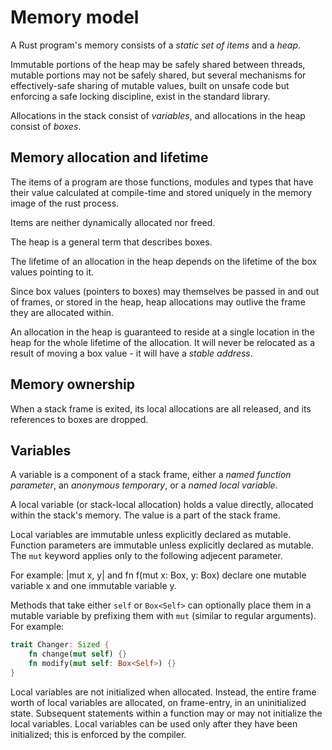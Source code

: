 # Memory model


A Rust program's memory consists of a _static set of items_ and a _heap_.

Immutable portions of the heap may be safely shared between threads, mutable portions may not be safely shared, but several mechanisms for effectively-safe sharing of mutable values, built on unsafe code but enforcing a safe locking discipline, exist in the standard library.

Allocations in the stack consist of _variables_, and allocations in the heap consist of _boxes_.


## Memory allocation and lifetime

The items of a program are those functions, modules and types that have their value calculated at compile-time and stored uniquely in the memory image of the rust process.

Items are neither dynamically allocated nor freed.

The heap is a general term that describes boxes.

The lifetime of an allocation in the heap depends on the lifetime of the box values pointing to it.

Since box values (pointers to boxes) may themselves be passed in and out of frames, or stored in the heap, heap allocations may outlive the frame they are allocated within.

An allocation in the heap is guaranteed to reside at a single location in the heap for the whole lifetime of the allocation. It will never be relocated as a result of moving a box value - it will have a _stable address_.


## Memory ownership

When a stack frame is exited, its local allocations are all released, and its references to boxes are dropped.


## Variables

A variable is a component of a stack frame, either a _named function parameter_, an _anonymous temporary_, or a _named local variable_.

A local variable (or stack-local allocation) holds a value directly, allocated within the stack's memory. The value is a part of the stack frame.

Local variables are immutable unless explicitly declared as mutable. 
Function parameters are immutable unless explicitly declared as mutable.
The `mut` keyword applies only to the following adjecent parameter.

For example: |mut x, y| and fn f(mut x: Box<i32>, y: Box<i32>) declare one mutable variable x and one immutable variable y.

Methods that take either `self` or `Box<Self>` can optionally place them in a mutable variable by prefixing them with `mut` (similar to regular arguments). For example:

```rust
trait Changer: Sized {
    fn change(mut self) {}
    fn modify(mut self: Box<Self>) {}
}
```


Local variables are not initialized when allocated. Instead, the entire frame worth of local variables are allocated, on frame-entry, in an uninitialized state. Subsequent statements within a function may or may not initialize the local variables. Local variables can be used only after they have been initialized; this is enforced by the compiler.


